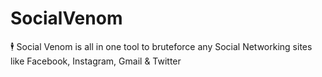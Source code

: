 # SocialVenom
🕴  Social Venom is all in one tool to bruteforce any Social Networking sites like Facebook, Instagram, Gmail &amp; Twitter
